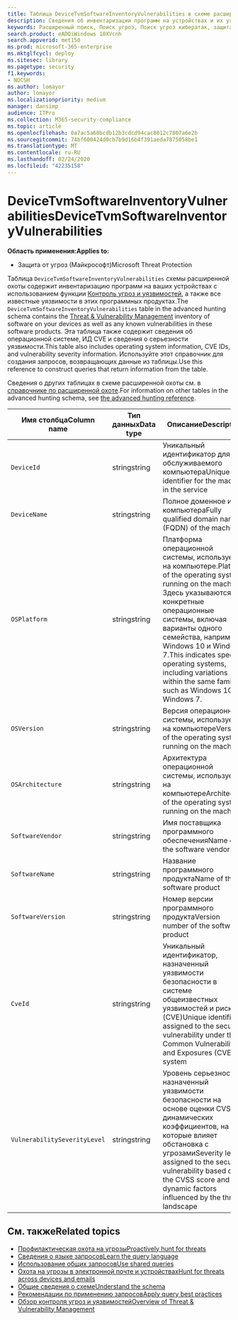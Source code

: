 ```yaml
---
title: Таблица DeviceTvmSoftwareInventoryVulnerabilities в схеме расширенной охоты
description: Сведения об инвентаризации программ на устройствах и их уязвимостях в таблице DeviceTvmSoftwareInventoryVulnerabilities схемы расширенной охоты.
keywords: Расширенный поиск, Поиск угроз, Поиск угроз кибератак, защита от угроз Майкрософт, Microsoft 365, MTP, m365, поиск, запрос, телеметрии, Справочник по схемам, Кусто, таблица, столбец, тип данных, описание, угроза & уязвимости, ТВМ, Управление устройствами, программное обеспечение, наличие уязвимостей, CVE ID, OS Девицетвмсофтвареинвенторивулнерабилитиес
search.product: eADQiWindows 10XVcnh
search.appverid: met150
ms.prod: microsoft-365-enterprise
ms.mktglfcycl: deploy
ms.sitesec: library
ms.pagetype: security
f1.keywords:
- NOCSH
ms.author: lomayor
author: lomayor
ms.localizationpriority: medium
manager: dansimp
audience: ITPro
ms.collection: M365-security-compliance
ms.topic: article
ms.openlocfilehash: 0a7ac5a68bcdb12b3cdcd94cac8012c7807a6e2b
ms.sourcegitcommit: 74bf600424d0cb7b9d16b4f391aeda7875058be1
ms.translationtype: MT
ms.contentlocale: ru-RU
ms.lasthandoff: 02/24/2020
ms.locfileid: "42235158"
---
```

# <a name="devicetvmsoftwareinventoryvulnerabilities"></a><span data-ttu-id="29cfe-104">DeviceTvmSoftwareInventoryVulnerabilities</span><span class="sxs-lookup"><span data-stu-id="29cfe-104">DeviceTvmSoftwareInventoryVulnerabilities</span></span>

<span data-ttu-id="29cfe-105">**Область применения:**</span><span class="sxs-lookup"><span data-stu-id="29cfe-105">**Applies to:**</span></span>
- <span data-ttu-id="29cfe-106">Защита от угроз (Майкрософт)</span><span class="sxs-lookup"><span data-stu-id="29cfe-106">Microsoft Threat Protection</span></span>



<span data-ttu-id="29cfe-107">Таблица `DeviceTvmSoftwareInventoryVulnerabilities` схемы расширенной охоты содержит инвентаризацию программ на ваших устройствах с использованием функции [Контроль угроз и уязвимостей](https://docs.microsoft.com/windows/security/threat-protection/microsoft-defender-atp/next-gen-threat-and-vuln-mgt), а также все известные уязвимости в этих программных продуктах.</span><span class="sxs-lookup"><span data-stu-id="29cfe-107">The `DeviceTvmSoftwareInventoryVulnerabilities` table in the advanced hunting schema contains the [Threat & Vulnerability Management](https://docs.microsoft.com/windows/security/threat-protection/microsoft-defender-atp/next-gen-threat-and-vuln-mgt) inventory of software on your devices as well as any known vulnerabilities in these software products.</span></span> <span data-ttu-id="29cfe-108">Эта таблица также содержит сведения об операционной системе, ИД CVE и сведения о серьезности уязвимости.</span><span class="sxs-lookup"><span data-stu-id="29cfe-108">This table also includes operating system information, CVE IDs, and vulnerability severity information.</span></span> <span data-ttu-id="29cfe-109">Используйте этот справочник для создания запросов, возвращающих данные из таблицы.</span><span class="sxs-lookup"><span data-stu-id="29cfe-109">Use this reference to construct queries that return information from the table.</span></span>

<span data-ttu-id="29cfe-110">Сведения о других таблицах в схеме расширенной охоты см. в [справочнике по расширенной охоте](advanced-hunting-schema-tables.md).</span><span class="sxs-lookup"><span data-stu-id="29cfe-110">For information on other tables in the advanced hunting schema, see [the advanced hunting reference](advanced-hunting-schema-tables.md).</span></span>

| <span data-ttu-id="29cfe-111">Имя столбца</span><span class="sxs-lookup"><span data-stu-id="29cfe-111">Column name</span></span> | <span data-ttu-id="29cfe-112">Тип данных</span><span class="sxs-lookup"><span data-stu-id="29cfe-112">Data type</span></span> | <span data-ttu-id="29cfe-113">Описание</span><span class="sxs-lookup"><span data-stu-id="29cfe-113">Description</span></span> |
|-------------|-----------|-------------|
| `DeviceId` | <span data-ttu-id="29cfe-114">string</span><span class="sxs-lookup"><span data-stu-id="29cfe-114">string</span></span> | <span data-ttu-id="29cfe-115">Уникальный идентификатор для обслуживаемого компьютера</span><span class="sxs-lookup"><span data-stu-id="29cfe-115">Unique identifier for the machine in the service</span></span> |
| `DeviceName` | <span data-ttu-id="29cfe-116">string</span><span class="sxs-lookup"><span data-stu-id="29cfe-116">string</span></span> | <span data-ttu-id="29cfe-117">Полное доменное имя компьютера</span><span class="sxs-lookup"><span data-stu-id="29cfe-117">Fully qualified domain name (FQDN) of the machine</span></span> |
| `OSPlatform` | <span data-ttu-id="29cfe-118">string</span><span class="sxs-lookup"><span data-stu-id="29cfe-118">string</span></span> | <span data-ttu-id="29cfe-119">Платформа операционной системы, используемой на компьютере.</span><span class="sxs-lookup"><span data-stu-id="29cfe-119">Platform of the operating system running on the machine.</span></span> <span data-ttu-id="29cfe-120">Здесь указываются конкретные операционные системы, включая варианты одного семейства, например Windows 10 и Windows 7.</span><span class="sxs-lookup"><span data-stu-id="29cfe-120">This indicates specific operating systems, including variations within the same family, such as Windows 10 and Windows 7.</span></span> |
| `OSVersion` | <span data-ttu-id="29cfe-121">string</span><span class="sxs-lookup"><span data-stu-id="29cfe-121">string</span></span> | <span data-ttu-id="29cfe-122">Версия операционной системы, используемой на компьютере</span><span class="sxs-lookup"><span data-stu-id="29cfe-122">Version of the operating system running on the machine</span></span> |
| `OSArchitecture` | <span data-ttu-id="29cfe-123">string</span><span class="sxs-lookup"><span data-stu-id="29cfe-123">string</span></span> | <span data-ttu-id="29cfe-124">Архитектура операционной системы, используемой на компьютере</span><span class="sxs-lookup"><span data-stu-id="29cfe-124">Architecture of the operating system running on the machine</span></span> |
| `SoftwareVendor` | <span data-ttu-id="29cfe-125">string</span><span class="sxs-lookup"><span data-stu-id="29cfe-125">string</span></span> | <span data-ttu-id="29cfe-126">Имя поставщика программного обеспечения</span><span class="sxs-lookup"><span data-stu-id="29cfe-126">Name of the software vendor</span></span> |
| `SoftwareName` | <span data-ttu-id="29cfe-127">string</span><span class="sxs-lookup"><span data-stu-id="29cfe-127">string</span></span> | <span data-ttu-id="29cfe-128">Название программного продукта</span><span class="sxs-lookup"><span data-stu-id="29cfe-128">Name of the software product</span></span> |
| `SoftwareVersion` | <span data-ttu-id="29cfe-129">string</span><span class="sxs-lookup"><span data-stu-id="29cfe-129">string</span></span> | <span data-ttu-id="29cfe-130">Номер версии программного продукта</span><span class="sxs-lookup"><span data-stu-id="29cfe-130">Version number of the software product</span></span> |
| `CveId` | <span data-ttu-id="29cfe-131">string</span><span class="sxs-lookup"><span data-stu-id="29cfe-131">string</span></span> | <span data-ttu-id="29cfe-132">Уникальный идентификатор, назначенный уязвимости безопасности в системе общеизвестных уязвимостей и рисков (CVE)</span><span class="sxs-lookup"><span data-stu-id="29cfe-132">Unique identifier assigned to the security vulnerability under the Common Vulnerabilities and Exposures (CVE) system</span></span> |
| `VulnerabilitySeverityLevel` | <span data-ttu-id="29cfe-133">string</span><span class="sxs-lookup"><span data-stu-id="29cfe-133">string</span></span> | <span data-ttu-id="29cfe-134">Уровень серьезности, назначенный уязвимости безопасности на основе оценки CVSS и динамических коэффициентов, на которые влияет обстановка с угрозами</span><span class="sxs-lookup"><span data-stu-id="29cfe-134">Severity level assigned to the security vulnerability based on the CVSS score and dynamic factors influenced by the threat landscape</span></span> |



## <a name="related-topics"></a><span data-ttu-id="29cfe-135">См. также</span><span class="sxs-lookup"><span data-stu-id="29cfe-135">Related topics</span></span>

- [<span data-ttu-id="29cfe-136">Профилактическая охота на угрозы</span><span class="sxs-lookup"><span data-stu-id="29cfe-136">Proactively hunt for threats</span></span>](advanced-hunting-overview.md)
- [<span data-ttu-id="29cfe-137">Сведения о языке запросов</span><span class="sxs-lookup"><span data-stu-id="29cfe-137">Learn the query language</span></span>](advanced-hunting-query-language.md)
- [<span data-ttu-id="29cfe-138">Использование общих запросов</span><span class="sxs-lookup"><span data-stu-id="29cfe-138">Use shared queries</span></span>](advanced-hunting-shared-queries.md)
- [<span data-ttu-id="29cfe-139">Охота на угрозы в электронной почте и устройствах</span><span class="sxs-lookup"><span data-stu-id="29cfe-139">Hunt for threats across devices and emails</span></span>](advanced-hunting-query-emails-devices.md)
- [<span data-ttu-id="29cfe-140">Общие сведения о схеме</span><span class="sxs-lookup"><span data-stu-id="29cfe-140">Understand the schema</span></span>](advanced-hunting-schema-tables.md)
- [<span data-ttu-id="29cfe-141">Рекомендации по применению запросов</span><span class="sxs-lookup"><span data-stu-id="29cfe-141">Apply query best practices</span></span>](advanced-hunting-best-practices.md)
- [<span data-ttu-id="29cfe-142">Обзор контроля угроз и уязвимостей</span><span class="sxs-lookup"><span data-stu-id="29cfe-142">Overview of Threat & Vulnerability Management</span></span>](https://docs.microsoft.com/windows/security/threat-protection/microsoft-defender-atp/next-gen-threat-and-vuln-mgt)
